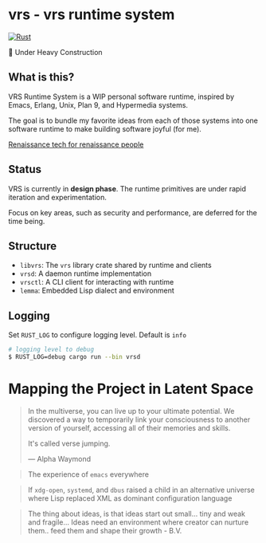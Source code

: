 # vrs - vrs runtime system

[![Rust](https://github.com/leoshimo/vrs/actions/workflows/rust.yml/badge.svg?branch=main)](https://github.com/leoshimo/vrs/actions/workflows/rust.yml)

🚧 Under Heavy Construction

## What is this?

VRS Runtime System is a WIP personal software runtime, inspired by Emacs,
Erlang, Unix, Plan 9, and Hypermedia systems.

The goal is to bundle my favorite ideas from each of those systems into one
software runtime to make building software joyful (for me).

[Renaissance tech for renaissance people](https://web.archive.org/web/20210428062809/https://twitter.com/dhh/status/1341758748717510659)

## Status

VRS is currently in **design phase**. The runtime primitives are under rapid
iteration and experimentation.

Focus on key areas, such as security and performance, are deferred for the time being.

## Structure

- `libvrs`: The `vrs` library crate shared by runtime and clients
- `vrsd`: A daemon runtime implementation
- `vrsctl`: A CLI client for interacting with runtime
- `lemma`: Embedded Lisp dialect and environment

## Logging

Set `RUST_LOG` to configure logging level. Default is `info`

```sh
# logging level to debug
$ RUST_LOG=debug cargo run --bin vrsd
```

# Mapping the Project in Latent Space

> In the multiverse, you can live up to your ultimate potential. We discovered a
> way to temporarily link your consciousness to another version of yourself,
> accessing all of their memories and skills.
>
> It's called verse jumping.
>
> — Alpha Waymond

> The experience of `emacs` everywhere

> If `xdg-open`, `systemd`, and `dbus` raised a child in an alternative universe
> where Lisp replaced XML as dominant configuration language

> The thing about ideas, is that ideas start out small... tiny and weak and
> fragile... Ideas need an environment where creator can nurture them.. feed
> them and shape their growth - B.V.
